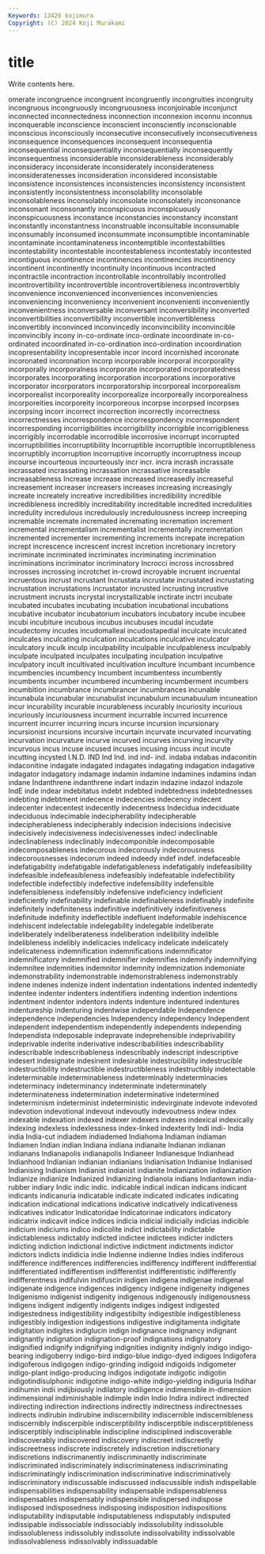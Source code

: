 ```yaml
---
Keywords: 13426 kojimura
Copyright: (C) 2024 Koji Murakami
---
```


# title

Write contents here.



omerate incongruence incongruent incongruently
incongruities incongruity incongruous incongruously incongruousness inconjoinable inconjunct inconnected inconnectedness inconnection
inconnexion inconnu inconnus inconquerable inconscience inconscient inconsciently inconscionable inconscious inconsciously
inconsecutive inconsecutively inconsecutiveness inconsequence inconsequences inconsequent inconsequentia inconsequential inconsequentiality inconsequentially
inconsequently inconsequentness inconsiderable inconsiderableness inconsiderably inconsideracy inconsiderate inconsiderately inconsiderateness inconsideratenesses
inconsideration inconsidered inconsistable inconsistence inconsistences inconsistencies inconsistency inconsistent inconsistently inconsistentness
inconsolability inconsolable inconsolableness inconsolably inconsolate inconsolately inconsonance inconsonant inconsonantly inconspicuous
inconspicuously inconspicuousness inconstance inconstancies inconstancy inconstant inconstantly inconstantness inconstruable inconsultable
inconsumable inconsumably inconsumed inconsummate inconsumptible incontaminable incontaminate incontaminateness incontemptible incontestabilities
incontestability incontestable incontestableness incontestably incontested incontiguous incontinence incontinences incontinencies incontinency
incontinent incontinently incontinuity incontinuous incontracted incontractile incontraction incontrollable incontrollably incontrolled
incontrovertibility incontrovertible incontrovertibleness incontrovertibly inconvenience inconvenienced inconveniences inconveniencies inconveniencing inconveniency
inconvenient inconvenienti inconveniently inconvenientness inconversable inconversant inconversibility inconverted inconvertibilities inconvertibility
inconvertible inconvertibleness inconvertibly inconvinced inconvincedly inconvincibility inconvincible inconvincibly incony in-co-ordinate
inco-ordinate incoordinate in-co-ordinated incoordinated in-co-ordination inco-ordination incoordination incopresentability incopresentable incor
incord incornished incoronate incoronated incoronation incorp incorporable incorporal incorporality incorporally
incorporalness incorporate incorporated incorporatedness incorporates incorporating incorporation incorporations incorporative incorporator
incorporators incorporatorship incorporeal incorporealism incorporealist incorporeality incorporealize incorporeally incorporealness incorporeities
incorporeity incorporeous incorpse incorpsed incorpses incorpsing incorr incorrect incorrection incorrectly
incorrectness incorrectnesses incorrespondence incorrespondency incorrespondent incorresponding incorrigibilities incorrigibility incorrigible incorrigibleness
incorrigibly incorrodable incorrodible incorrosive incorrupt incorrupted incorruptibilities incorruptibility Incorruptible incorruptible
incorruptibleness incorruptibly incorruption incorruptive incorruptly incorruptness incoup incourse incourteous incourteously
incr incr. incra incrash incrassate incrassated incrassating incrassation incrassative increasable
increasableness Increase increase increased increasedly increaseful increasement increaser increasers increases
increasing increasingly increate increately increative incredibilities incredibility incredible incredibleness incredibly
increditability increditable incredited incredulities incredulity incredulous incredulously incredulousness increep increeping
incremable incremate incremated incremating incremation increment incremental incrementalism incrementalist incrementally
incrementation incremented incrementer incrementing increments increpate increpation incrept increscence increscent
increst incretion incretionary incretory incriminate incriminated incriminates incriminating incrimination incriminations
incriminator incriminatory Incrocci incross incrossbred incrosses incrossing incrotchet in-crowd incroyable
incruent incruental incruentous incrust incrustant Incrustata incrustate incrustated incrustating incrustation
incrustations incrustator incrusted incrusting incrustive incrustment incrusts incrystal incrystallizable inctirate
inctri incubate incubated incubates incubating incubation incubational incubations incubative incubator
incubatorium incubators incubatory incube incubee incubi incubiture incubous incubus incubuses
incudal incudate incudectomy incudes incudomalleal incudostapedial inculcate inculcated inculcates inculcating
inculcation inculcations inculcative inculcator inculcatory inculk inculp inculpability inculpable inculpableness
inculpably inculpate inculpated inculpates inculpating inculpation inculpative inculpatory incult incultivated
incultivation inculture incumbant incumbence incumbencies incumbency incumbent incumbentess incumbently incumbents
incumber incumbered incumbering incumberment incumbers incumbition incumbrance incumbrancer incumbrances incunable
incunabula incunabular incunabulist incunabulum incunabuulum incuneation incur incurability incurable incurableness
incurably incuriosity incurious incuriously incuriousness incurment incurrable incurred incurrence incurrent
incurrer incurring incurs incurse incursion incursionary incursionist incursions incursive incurtain
incurvate incurvated incurvating incurvation incurvature incurve incurved incurves incurving incurvity
incurvous incus incuse incused incuses incusing incuss incut incute incutting
incysted I.N.D. IND Ind Ind. ind ind- ind. indaba indabas
indaconitin indaconitine indagate indagated indagates indagating indagation indagative indagator indagatory
indamage indamin indamine indamines indamins indan indane Indanthrene indanthrene indart
indazin indazine indazol indazole IndE inde indear indebitatus indebt indebted
indebtedness indebtednesses indebting indebtment indecence indecencies indecency indecent indecenter indecentest
indecently indecentness Indecidua indeciduate indeciduous indecimable indecipherability indecipherable indecipherableness indecipherably
indecision indecisions indecisive indecisively indecisiveness indecisivenesses indecl indeclinable indeclinableness indeclinably
indecomponible indecomposable indecomposableness indecorous indecorously indecorousness indecorousnesses indecorum indeed indeedy
indef indef. indefaceable indefatigability indefatigable indefatigableness indefatigably indefeasibility indefeasible indefeasibleness
indefeasibly indefeatable indefectibility indefectible indefectibly indefective indefensibility indefensible indefensibleness indefensibly
indefensive indeficiency indeficient indeficiently indefinability indefinable indefinableness indefinably indefinite indefinitely
indefiniteness indefinitive indefinitively indefinitiveness indefinitude indefinity indeflectible indefluent indeformable indehiscence
indehiscent indelectable indelegability indelegable indeliberate indeliberately indeliberateness indeliberation indelibility indelible
indelibleness indelibly indelicacies indelicacy indelicate indelicately indelicateness indemnification indemnifications indemnificator
indemnificatory indemnified indemnifier indemnifies indemnify indemnifying indemnitee indemnities indemnitor indemnity
indemnization indemoniate indemonstrability indemonstrable indemonstrableness indemonstrably indene indenes indenize indent
indentation indentations indented indentedly indentee indenter indenters indentifiers indenting indention
indentions indentment indentor indentors indents indenture indentured indentures indentureship indenturing
indentwise independable Independence independence independencies Independency independency Independent independent independentism
independently independents independing Independista indeposable indepravate indeprehensible indeprivability indeprivable inderite
inderivative indescribabilities indescribability indescribable indescribableness indescribably indescript indescriptive indesert indesignate
indesinent indesirable indestrucibility indestrucible indestructibility indestructible indestructibleness indestructibly indetectable indeterminable
indeterminableness indeterminably indeterminacies indeterminacy indeterminancy indeterminate indeterminately indeterminateness indetermination indeterminative
indetermined indeterminism indeterminist indeterministic indevirginate indevote indevoted indevotion indevotional indevout
indevoutly indevoutness indew index indexable indexation indexed indexer indexers indexes
indexical indexically indexing indexless indexlessness index-linked indexterity Indi indi- India
india India-cut indiadem indiademed Indiahoma Indiaman indiaman Indiamen Indian indian
Indiana indiana indianaite Indianan indianan indianans Indianapolis indianapolis Indianeer Indianesque
Indianhead Indianhood Indianian indianian indianians Indianisation Indianise Indianised Indianising Indianism
Indianist indianist indianite Indianization indianization Indianize indianize Indianized Indianizing Indianola
indians Indiantown india-rubber indiary Indic indic indic. indicable indical indican
indicans indicant indicants indicanuria indicatable indicate indicated indicates indicating indication
indicational indications indicative indicatively indicativeness indicatives indicator Indicatoridae Indicatorinae indicators
indicatory indicatrix indicavit indice indices indicia indicial indicially indicias indicible
indicium indiciums indico indicolite indict indictability indictable indictableness indictably indicted
indictee indictees indicter indicters indicting indiction indictional indictive indictment indictments
indictor indictors indicts indidicia indie Indienne indienne Indies indies indiferous
indifference indifferences indifferencies indifferency indifferent indifferential indifferentiated indifferentism indifferentist indifferentistic
indifferently indifferentness indifulvin indifuscin indigen indigena indigenae indigenal indigenate indigence
indigences indigency indigene indigeneity indigenes Indigenismo indigenist indigenity indigenous indigenously
indigenousness indigens indigent indigently indigents indiges indigest indigested indigestedness indigestibility
indigestibilty indigestible indigestibleness indigestibly indigestion indigestions indigestive indigitamenta indigitate indigitation
indigites indiglucin indign indignance indignancy indignant indignantly indignation indignation-proof indignations
indignatory indignified indignify indignifying indignities indignity indignly indigo indigo-bearing indigoberry
indigo-bird indigo-blue indigo-dyed indigoes Indigofera indigoferous indigogen indigo-grinding indigoid indigoids
indigometer indigo-plant indigo-producing indigos indigotate indigotic indigotin indigotindisulphonic indigotine indigo-white
indigo-yielding indiguria Indihar indihumin indii indijbiously indilatory indiligence indimensible in-dimension
indimensional indiminishable indimple indin Indio Indira indirect indirected indirecting indirection
indirections indirectly indirectness indirectnesses indirects indirubin indirubine indiscernibility indiscernible indiscernibleness
indiscernibly indiscerpible indiscerptibility indiscerptible indiscerptibleness indiscerptibly indisciplinable indiscipline indisciplined indiscoverable
indiscoverably indiscovered indiscovery indiscreet indiscreetly indiscreetness indiscrete indiscretely indiscretion indiscretionary
indiscretions indiscrimanently indiscriminantly indiscriminate indiscriminated indiscriminately indiscriminateness indiscriminating indiscriminatingly indiscrimination
indiscriminative indiscriminatively indiscriminatory indiscussable indiscussed indiscussible indish indispellable indispensabilities indispensability
indispensable indispensableness indispensables indispensably indispensible indispersed indispose indisposed indisposedness indisposing
indisposition indispositions indisputability indisputable indisputableness indisputably indisputed indissipable indissociable indissociably
indissolubility indissoluble indissolubleness indissolubly indissolute indissolvability indissolvable indissolvableness indissolvably indissuadable
